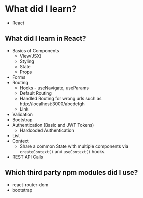 # What did I learn?
* React

## What did I learn in React?
* Basics of Components
    * View(JSX)
    * Styling
    * State
    * Props
* Forms
* Routing 
    * Hooks - useNavigate, useParams
    * Default Routing 
    * Handled Routing for wrong urls such as http://localhost:3000/abcdefgh
    * Link 
* Validation
* Bootstrap
* Authentication (Basic and JWT Tokens) 
    * Hardcoded Authentication
* List
* Context
    * Share a common State with multiple components via `createContext()` and `useContext()` hooks.
* REST API Calls   

## Which third party npm modules did I use?
* react-router-dom
* bootstrap

<!-- ## What did I learn in Spring Boot? -->
<!-- *  -->
